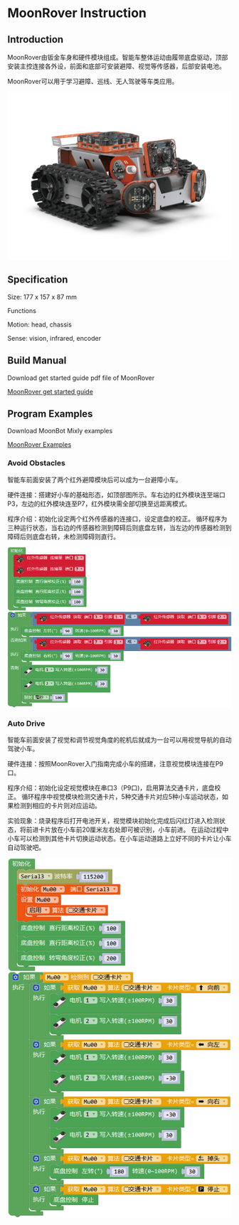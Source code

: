 # MoonRover Instruction

## Introduction

MoonRover由钣金车身和硬件模块组成。智能车整体运动由履带底盘驱动，顶部安装主控连接各外设，前面和底部可安装避障、视觉等传感器，后部安装电池。

MoonRover可以用于学习避障、巡线、无人驾驶等车类应用。

![](./images/render_MoonRover.png)

## Specification

Size: 177 x 157 x 87 mm

Functions

Motion: head, chassis

Sense: vision, infrared, encoder

## Build Manual

Download get started guide pdf file of MoonRover

[MoonRover get started guide](https://github.com/mu-opensource/Morpx-docs-en/raw/master/MoonBot/MoonBot_Structure/docs/MoonRover_quick_start_guide_en.pdf)

## Program Examples

Download MoonBot Mixly examples

[MoonRover Examples](https://github.com/mu-opensource/Morpx-docs-en/raw/master/MoonBot/MoonBot_Structure/sources/Mixly_example_MoonRover.zip)

### Avoid Obstacles

智能车前面安装了两个红外避障模块后可以成为一台避障小车。

硬件连接：搭建好小车的基础形态，如顶部图所示。车右边的红外模块连至端口P3，左边的红外模块连至P7，红外模块需全部切换至远距离模式。

程序介绍：初始化设定两个红外传感器的连接口，设定底盘的校正。
循环程序为三种运行状态，当右边的传感器检测到障碍后则底盘左转，当左边的传感器检测到障碍后则底盘右转，未检测障碍则直行。

![](./images/Mixly_MoonRover_avoidObstacle.png)

### Auto Drive

智能车前面安装了视觉和调节视觉角度的舵机后就成为一台可以用视觉导航的自动驾驶小车。

硬件连接：按照MoonRover入门指南完成小车的搭建，注意视觉模块连接在P9口。

程序介绍：初始化设定视觉模块在串口3（P9口)，启用算法交通卡片，底盘校正。
循环程序中视觉模块检测交通卡片，5种交通卡片对应5种小车运动状态，如果检测到相应的卡片则对应运动。

实验现象：烧录程序后打开电池开关，视觉模块初始化完成后闪红灯进入检测状态，将前进卡片放在小车前20厘米左右处即可被识别，小车前进。
在运动过程中小车可以检测到其他卡片切换运动状态。在小车运动道路上立好不同的卡片让小车自动驾驶吧。

![](./images/Mixly_MoonRover_autoDrive.png)
